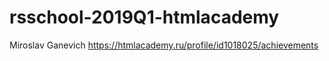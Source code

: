 # rsschool-2019Q1-htmlacademy

Miroslav Ganevich
https://htmlacademy.ru/profile/id1018025/achievements
